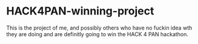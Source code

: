 # HACK4PAN-winning-project
This is the project of me, and possibly others who have no fuckin idea wth they are doing and are definitly going to win the HACK 4 PAN hackathon. 
